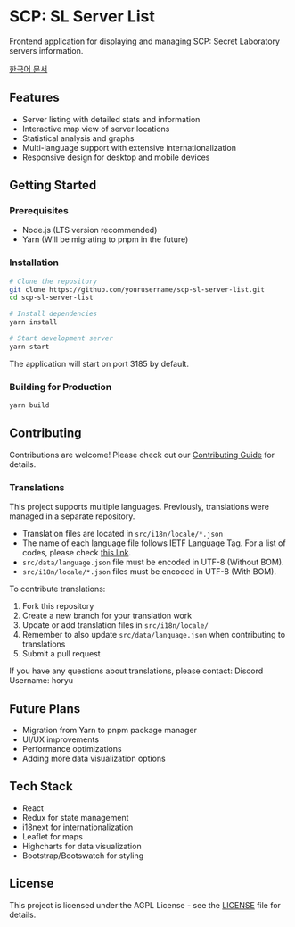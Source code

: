 # SCP: SL Server List

Frontend application for displaying and managing SCP: Secret Laboratory servers information.

[한국어 문서](./README.ko.md)

## Features

- Server listing with detailed stats and information
- Interactive map view of server locations
- Statistical analysis and graphs
- Multi-language support with extensive internationalization
- Responsive design for desktop and mobile devices

## Getting Started

### Prerequisites

- Node.js (LTS version recommended)
- Yarn (Will be migrating to pnpm in the future)

### Installation

```bash
# Clone the repository
git clone https://github.com/yourusername/scp-sl-server-list.git
cd scp-sl-server-list

# Install dependencies
yarn install

# Start development server
yarn start
```

The application will start on port 3185 by default.

### Building for Production

```bash
yarn build
```

## Contributing

Contributions are welcome! Please check out our [Contributing Guide](./CONTRIBUTING.md) for details.

### Translations

This project supports multiple languages. Previously, translations were managed in a separate repository.

- Translation files are located in `src/i18n/locale/*.json`
- The name of each language file follows IETF Language Tag. For a list of codes, please check [this link](http://www.lingoes.net/en/translator/langcode.htm).
- `src/data/language.json` file must be encoded in UTF-8 (Without BOM).
- `src/i18n/locale/*.json` files must be encoded in UTF-8 (With BOM).

To contribute translations:
1. Fork this repository
2. Create a new branch for your translation work
3. Update or add translation files in `src/i18n/locale/`
4. Remember to also update `src/data/language.json` when contributing to translations
5. Submit a pull request

If you have any questions about translations, please contact: Discord Username: horyu

## Future Plans

- Migration from Yarn to pnpm package manager
- UI/UX improvements
- Performance optimizations
- Adding more data visualization options

## Tech Stack

- React
- Redux for state management
- i18next for internationalization
- Leaflet for maps
- Highcharts for data visualization
- Bootstrap/Bootswatch for styling

## License

This project is licensed under the AGPL License - see the [LICENSE](./LICENSE) file for details.